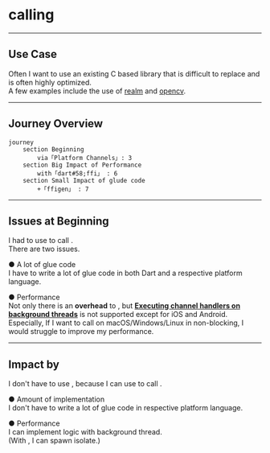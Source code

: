 # calling <UniqueTechnicalTerm val="native C APIs"/>

---

<PageTitleHeader section="calling native C APIs" title="Use Case"/>

## Use Case

Often I want to use an existing C based library that is difficult to replace and is often highly optimized.  
A few examples include the use of [realm](https://github.com/realm/realm-core) and [opencv](https://opencv.org/).

---

<PageTitleHeader section="calling native C APIs" title="Journey Overview"/>

## Journey Overview

```mermaid {scale: 0.7}
journey
    section Beginning
        via「Platform Channels」: 3
    section Big Impact of Performance
        with「dart#58;ffi」 : 6
    section Small Impact of glude code
        +「ffigen」 : 7
```
<!-- https://mermaid-js.github.io/mermaid/#/./flowchart?id=entity-codes-to-escape-characters -->

---

<PageTitleHeader section="calling native C APIs" title="Issues"/>

## Issues at Beginning

I had to use <a href="https://docs.flutter.dev/development/platform-integration/platform-channels" target="_blank"><TechnicalTerm val="Platform Channels"/></a> to call <UniqueTechnicalTerm val="native C APIs"/>.  
There are two issues.
<!-- [Dart VM FFI Vision written by Google dart-lang Team Engineer](https://gist.github.com/mraleph/2582b57737711da40262fad71215d62e) -->

● A lot of glue code  
I have to write a lot of glue code in both Dart and a respective platform language.

● Performance  
Not only there is an **overhead** to <TechnicalTerm val="Platform Channels"/>, but **[Executing channel handlers on background threads](https://docs.flutter.dev/development/platform-integration/platform-channels#channels-and-platform-threading)** is not supported except for iOS and Android.  
Especially, If I want to call <UniqueTerm val="Expensive"/> <UniqueTechnicalTerm val="native C APIs"/> on macOS/Windows/Linux in non-blocking, I would struggle to improve my performance.

---

<PageTitleHeader section="calling native C APIs" title="Impact"/>

## Impact by <TechnicalTerm val="dart:ffi"/>

I don't have to use <TechnicalTerm val="Platform Channels"/>, because I can use <TechnicalTerm val="dart:ffi"/> to call <UniqueTechnicalTerm val="native C APIs"/>.

● Amount of implementation  
I don't have to write a lot of glue code in respective platform language.

● Performance  
I can implement <UniqueTerm val="Expensive"/> logic with background thread.  
(With <TechnicalTerm val="dart:ffi"/>, I can spawn isolate.)
